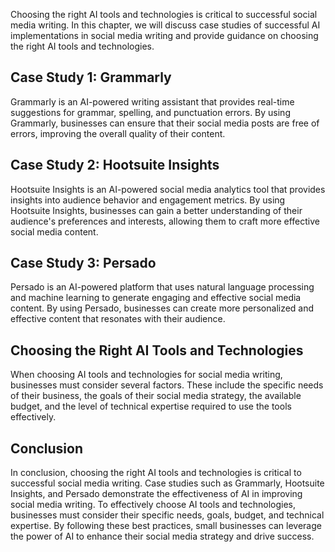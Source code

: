 
Choosing the right AI tools and technologies is critical to successful social media writing. In this chapter, we will discuss case studies of successful AI implementations in social media writing and provide guidance on choosing the right AI tools and technologies.

Case Study 1: Grammarly
-----------------------

Grammarly is an AI-powered writing assistant that provides real-time suggestions for grammar, spelling, and punctuation errors. By using Grammarly, businesses can ensure that their social media posts are free of errors, improving the overall quality of their content.

Case Study 2: Hootsuite Insights
--------------------------------

Hootsuite Insights is an AI-powered social media analytics tool that provides insights into audience behavior and engagement metrics. By using Hootsuite Insights, businesses can gain a better understanding of their audience's preferences and interests, allowing them to craft more effective social media content.

Case Study 3: Persado
---------------------

Persado is an AI-powered platform that uses natural language processing and machine learning to generate engaging and effective social media content. By using Persado, businesses can create more personalized and effective content that resonates with their audience.

Choosing the Right AI Tools and Technologies
--------------------------------------------

When choosing AI tools and technologies for social media writing, businesses must consider several factors. These include the specific needs of their business, the goals of their social media strategy, the available budget, and the level of technical expertise required to use the tools effectively.

Conclusion
----------

In conclusion, choosing the right AI tools and technologies is critical to successful social media writing. Case studies such as Grammarly, Hootsuite Insights, and Persado demonstrate the effectiveness of AI in improving social media writing. To effectively choose AI tools and technologies, businesses must consider their specific needs, goals, budget, and technical expertise. By following these best practices, small businesses can leverage the power of AI to enhance their social media strategy and drive success.

